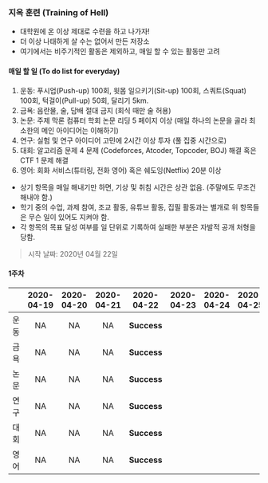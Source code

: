 ### 지옥 훈련 (Training of Hell)

* 대학원에 온 이상 제대로 수련을 하고 나가자!
* 더 이상 나태하게 살 수는 없어서 만든 저장소
* 여기에서는 비주기적인 활동은 제외하고, 매일 할 수 있는 활동만 고려

#### 매일 할 일 (To do list for everyday)

1. 운동: 푸시업(Push-up) 100회, 윗몸 일으키기(Sit-up) 100회, 스쿼트(Squat) 100회, 턱걸이(Pull-up) 50회, 달리기 5km.
2. 금욕: 음란물, 술, 담배 절대 금지 (회식 때만 술 허용)
3. 논문: 주제 막론 컴퓨터 학회 논문 리딩 5 페이지 이상 (매일 하나의 논문을 골라 최소한의 메인 아이디어는 이해하기)
4. 연구: 실험 및 연구 아이디어 고민에 2시간 이상 투자 (풀 집중 시간으로)
5. 대회: 알고리즘 문제 4 문제 (Codeforces, Atcoder, Topcoder, BOJ) 해결 혹은 CTF 1 문제 해결
6. 영어: 회화 서비스(튜터링, 전화 영어) 혹은 쉐도잉(Netflix) 20분 이상

* 상기 항목을 매일 해내기만 하면, 기상 및 취침 시간은 상관 없음. (주말에도 무조건 해내야 함.)
* 학기 중의 수업, 과제 참여, 조교 활동, 유튜브 활동, 집필 활동과는 별개로 위 항목들은 무슨 일이 있어도 지켜야 함.
* 각 항목의 목표 달성 여부를 일 단위로 기록하여 실패한 부분은 자발적 공개 처형을 당함.

> 시작 날짜: 2020년 04월 22일

#### 1주차

||2020-04-19|2020-04-20|2020-04-21|2020-04-22|2020-04-23|2020-04-24|2020-04-25|
|:--------:|:--------:|:--------:|:--------:|:--------:|:--------:|:--------:|:--------:|
|운동|NA|NA|NA|**Success**||||
|금욕|NA|NA|NA|**Success**||||
|논문|NA|NA|NA|**Success**||||
|연구|NA|NA|NA|**Success**||||
|대회|NA|NA|NA|**Success**||||
|영어|NA|NA|NA|**Success**||||
